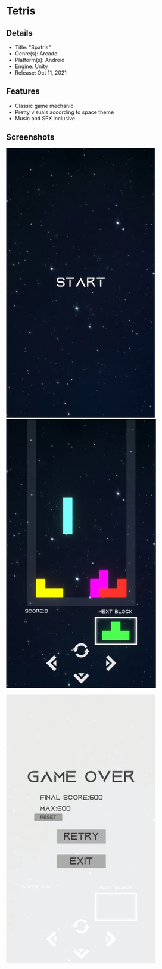 # Tetris

## Details
* Title: "Spatris"
* Genre(s): Arcade  
* Platform(s): Android
* Engine: Unity
* Release:  Oct 11, 2021

## Features
* Classic game mechanic
* Pretty visuals according to space theme
* Music and SFX inclusive

## Screenshots

<img src="/Screenshots/1.jpg"/> <img src="/Screenshots/2.jpg"/> 

<img src="/Screenshots/3.jpg"/>
